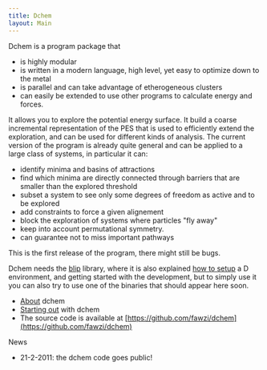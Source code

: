```yaml
---
title: Dchem
layout: Main
---
```

Dchem is a program package that

- is highly modular
- is written in a modern language, high level, yet easy to optimize down to the metal
- is parallel and can take advantage of etherogeneous clusters
- can easily be extended to use other programs to calculate energy and forces.

It allows you to explore the potential energy surface. It build a coarse incremental representation of the PES that is used to efficiently extend the exploration, and can be used for different kinds of analysis. The current version of the program is already quite general and can be applied to a large class of systems, in particular it can:

- identify minima and basins of attractions
- find which minima are directly connected through barriers that are smaller than the explored threshold
- subset a system to see only some degrees of freedom as active and to be explored
- add constraints to force a given alignement
- block the exploration of systems where particles "fly away"
- keep into account permutational symmetry.
- can guarantee not to miss important pathways

This is the first release of the program, there might still be bugs.

Dchem needs the [blip](http://fawzi.github.com/blip) library, where it is also explained [how to setup](http://fawzi.github.com/blip/HowToD.html) a D environment, and getting started with the development, but to simply use it you can also try to use one of the  binaries that should appear here soon.

- [About](About.html) dchem
- [Starting out](Starting.html) with dchem
- The source code is available at [https://github.com/fawzi/dchem](https://github.com/fawzi/dchem)

News

- 21-2-2011: the dchem code goes public!
